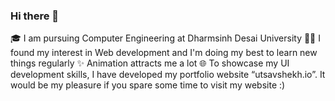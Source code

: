 ### Hi there 👋
🎓 I am pursuing Computer Engineering at Dharmsinh Desai University
👨‍💻 I found my interest in Web development and I'm doing my best to learn new things regularly
✨ Animation attracts me a lot
🌐 To showcase my UI development skills, I have developed my portfolio website “utsavshekh.io”. It would be my pleasure if you spare some time to visit my website :)


